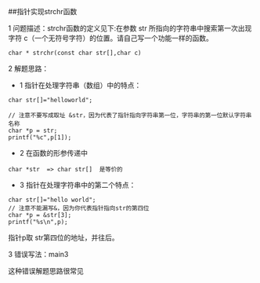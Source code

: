 ##指针实现strchr函数

1 问题描述：strchr函数的定义见下:在参数 str 所指向的字符串中搜索第一次出现字符 c（一个无符号字符）的位置。请自己写一个功能一样的函数。

```
char * strchr(const char str[],char c)
```


2 解题思路：

- 1 指针在处理字符串（数组）中的特点：

```
char str[]="helloworld";

// 注意不要写成取址 &str，因为代表了指针指向字符串第一位，字符串的第一位默认字符串名称
char *p = str;
printf("%c",p[1]);
```

- 2 在函数的形参传递中

```
char *str  => char str[]  是等价的
```

- 3 指针在处理字符串中的第二个特点：

```
char str[]="hello world";
// 注意不能漏写&，因为你代表指针指向str的第四位
char *p = &str[3];
printf("%s\n",p);
```

指针p取 str第四位的地址，并往后。

3 错误写法：main3

这种错误解题思路很常见